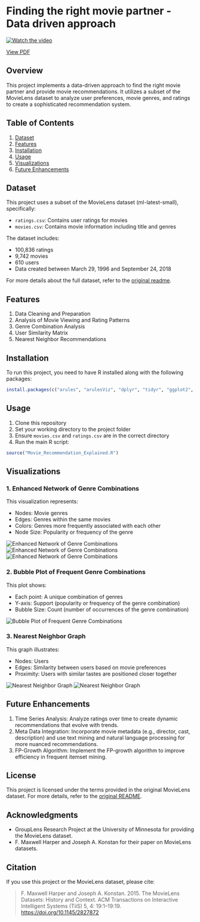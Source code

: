 # Finding the right movie partner - Data driven approach

[![Watch the video](files/thumbnail.png)](https://youtu.be/AoTW7juWQng)

[View PDF](finding_the_right_movie_partner.pdf)

## Overview

This project implements a data-driven approach to find the right movie partner and provide movie recommendations. It utilizes a subset of the MovieLens dataset to analyze user preferences, movie genres, and ratings to create a sophisticated recommendation system.

## Table of Contents

1. [Dataset](#dataset)
2. [Features](#features)
3. [Installation](#installation)
4. [Usage](#usage)
5. [Visualizations](#visualizations)
6. [Future Enhancements](#future-enhancements)

## Dataset

This project uses a subset of the MovieLens dataset (ml-latest-small), specifically:
- `ratings.csv`: Contains user ratings for movies
- `movies.csv`: Contains movie information including title and genres

The dataset includes:
- 100,836 ratings
- 9,742 movies
- 610 users
- Data created between March 29, 1996 and September 24, 2018

For more details about the full dataset, refer to the [original readme](https://www.kaggle.com/datasets/shubhammehta21/movie-lens-small-latest-dataset).

## Features

1. Data Cleaning and Preparation
2. Analysis of Movie Viewing and Rating Patterns
3. Genre Combination Analysis
4. User Similarity Matrix
5. Nearest Neighbor Recommendations

## Installation

To run this project, you need to have R installed along with the following packages:

```R
install.packages(c("arules", "arulesViz", "dplyr", "tidyr", "ggplot2", "igraph", "reshape2", "proxy"))
```

## Usage

1. Clone this repository
2. Set your working directory to the project folder
3. Ensure `movies.csv` and `ratings.csv` are in the correct directory
4. Run the main R script:

```R
source("Movie_Recommendation_Explained.R")
```

## Visualizations

### 1. Enhanced Network of Genre Combinations

This visualization represents:
- Nodes: Movie genres
- Edges: Genres within the same movies
- Colors: Genres more frequently associated with each other
- Node Size: Popularity or frequency of the genre

![Enhanced Network of Genre Combinations](viz/Picture1.png)
![Enhanced Network of Genre Combinations](viz/Picture2.png)
![Enhanced Network of Genre Combinations](viz/Picture3.png)

### 2. Bubble Plot of Frequent Genre Combinations

This plot shows:
- Each point: A unique combination of genres
- Y-axis: Support (popularity or frequency of the genre combination)
- Bubble Size: Count (number of occurrences of the genre combination)

![Bubble Plot of Frequent Genre Combinations](viz/Picture4.png)

### 3. Nearest Neighbor Graph

This graph illustrates:
- Nodes: Users
- Edges: Similarity between users based on movie preferences
- Proximity: Users with similar tastes are positioned closer together

![Nearest Neighbor Graph](viz/Picture5.png)
![Nearest Neighbor Graph](viz/Picture6.png)

## Future Enhancements

1. Time Series Analysis: Analyze ratings over time to create dynamic recommendations that evolve with trends.
2. Meta Data Integration: Incorporate movie metadata (e.g., director, cast, description) and use text mining and natural language processing for more nuanced recommendations.
3. FP-Growth Algorithm: Implement the FP-growth algorithm to improve efficiency in frequent itemset mining.

## License

This project is licensed under the terms provided in the original MovieLens dataset. For more details, refer to the [original README](https://www.kaggle.com/datasets/shubhammehta21/movie-lens-small-latest-dataset).

## Acknowledgments

- GroupLens Research Project at the University of Minnesota for providing the MovieLens dataset.
- F. Maxwell Harper and Joseph A. Konstan for their paper on MovieLens datasets.

## Citation

If you use this project or the MovieLens dataset, please cite:

> F. Maxwell Harper and Joseph A. Konstan. 2015. The MovieLens Datasets: History and Context. ACM Transactions on Interactive Intelligent Systems (TiiS) 5, 4: 19:1–19:19. https://doi.org/10.1145/2827872
